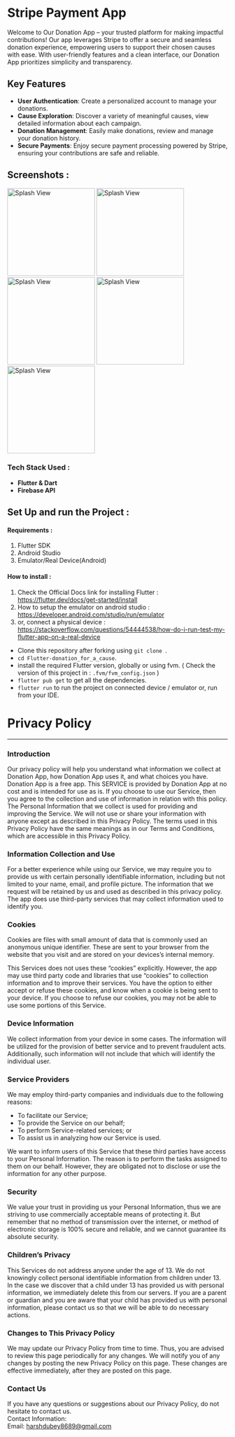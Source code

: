 # Stripe Payment App

Welcome to Our Donation App – your trusted platform for making impactful contributions! Our app leverages Stripe to offer a secure and seamless donation experience, empowering users to support their chosen causes with ease. With user-friendly features and a clean interface, our Donation App prioritizes simplicity and transparency.

## Key Features
- **User Authentication**: Create a personalized account to manage your donations.
- **Cause Exploration**: Discover a variety of meaningful causes, view detailed information about each campaign.
- **Donation Management**: Easily make donations, review and manage your donation history.
- **Secure Payments**: Enjoy secure payment processing powered by Stripe, ensuring your contributions are safe and reliable.

## Screenshots :

<p>
<img src="https://github.com/Harshdubey5/Stripe-Payment-integrated-app/assets/121623727/45aa006a-e2d4-4481-be79-8358e1d5fdfa" alt="Splash View" width="200">
<img src="https://github.com/Harshdubey5/Stripe-Payment-integrated-app/assets/121623727/d7b8f9f8-2746-4d71-96e6-38a1ede6149a" alt="Splash View" width="200">
<img src="https://github.com/Harshdubey5/Stripe-Payment-integrated-app/assets/121623727/40d83cc6-cc8c-46f5-abd5-85d11e24f46c" alt="Splash View" width="200">
<img src="https://github.com/Harshdubey5/Stripe-Payment-integrated-app/assets/121623727/6973c5a4-6a3a-406c-8b4d-9f7a54627120" alt="Splash View" width="200">
<img src="https://github.com/Harshdubey5/Stripe-Payment-integrated-app/assets/121623727/389d062c-94fb-4844-bbed-aac34bab2b62" alt="Splash View" width="200">
</p>



### Tech Stack Used : 

- **Flutter & Dart**
- **Firebase API**


## Set Up and run the Project :

#### Requirements : 
 1. Flutter SDK
 2. Android Studio 
 3. Emulator/Real Device(Android)


#### How to install : 

1. Check the Official Docs link for installing Flutter : https://flutter.dev/docs/get-started/install 
2. How to setup the emulator on android studio : https://developer.android.com/studio/run/emulator 
3. or, connect a physical device : https://stackoverflow.com/questions/54444538/how-do-i-run-test-my-flutter-app-on-a-real-device

- Clone this repository after forking using `git clone `.
- `cd Flutter-donation_for_a_cause`.
- install the required Flutter version, globally or using fvm. ( Check the version of this project in : `.fvm/fvm_config.json` )
- `flutter pub get` to get all the dependencies.
- `flutter run` to run the project on connected device / emulator or, run from your IDE.


# Privacy Policy  
----------------

### Introduction  
Our privacy policy will help you understand what information we collect at Donation App, how Donation App uses it, and what choices you have.
Donation App is a free app. This SERVICE is provided by Donation App at no cost and is intended for use as is.
If you choose to use our Service, then you agree to the collection and use of information in relation with this policy. The Personal Information that we collect is used for providing and improving the Service. We will not use or share your information with anyone except as described in this Privacy Policy.
The terms used in this Privacy Policy have the same meanings as in our Terms and Conditions, which are accessible in this Privacy Policy.

### Information Collection and Use  
For a better experience while using our Service, we may require you to provide us with certain personally identifiable information, including but not limited to your name, email, and profile picture. The information that we request will be retained by us and used as described in this privacy policy.
The app does use third-party services that may collect information used to identify you.

### Cookies  
Cookies are files with small amount of data that is commonly used an anonymous unique identifier. These are sent to your browser from the website that you visit and are stored on your devices’s internal memory.  

This Services does not uses these “cookies” explicitly. However, the app may use third party code and libraries that use “cookies” to collection information and to improve their services. You have the option  to either accept or refuse these cookies, and know when a cookie is being sent to your device. If you choose to refuse our cookies, you may not be able to use some portions of this Service.  

### Device Information  
We collect information from your device in some cases. The information will be utilized for the provision of better service and to prevent fraudulent acts. Additionally, such information will not include that which will identify the individual user.  

### Service Providers  
We may employ third-party companies and individuals due to the following reasons:  
* To facilitate our Service;
* To provide the Service on our behalf;
* To perform Service-related services; or
* To assist us in analyzing how our Service is used.  

We want to inform users of this Service that these third parties have access to your Personal Information. The reason is to perform the tasks assigned to them on our behalf. However, they are obligated not to disclose or use the information for any other purpose.  

### Security  
We value your trust in providing us your Personal Information, thus we are striving to use commercially acceptable means of protecting it. But remember that no method of transmission over  the internet, or method of electronic storage is 100% secure and reliable, and we cannot guarantee its absolute security.  

### Children’s Privacy  
This Services do not address anyone under the age of 13. We do not knowingly collect personal identifiable information from children under 13. In the case we discover that a child under 13 has provided us with personal information, we immediately delete this from our servers. If you  are  a  parent  or  guardian and you are aware that your child has provided us with personal information, please contact us so that we will be able to do necessary actions.  

### Changes to This Privacy Policy  
We may update our Privacy Policy from time to time. Thus, you are advised to review this page periodically for any changes. We will notify you of any changes by posting the new Privacy Policy on this page. These changes are effective immediately, after they are posted on this page.  

### Contact Us  
If you have any questions or suggestions about our Privacy Policy, do not hesitate to contact us.  
Contact Information:  
Email: harshdubey8689@gmail.com

